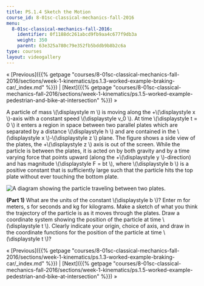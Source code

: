 ```yaml
---
title: PS.1.4 Sketch the Motion
course_id: 8-01sc-classical-mechanics-fall-2016
menu:
  8-01sc-classical-mechanics-fall-2016:
    identifier: 0f1188dc261abcd9fb9aa4c677f9db3a
    weight: 350
    parent: 63e325a780c79e352fb5bddb9b8b2c6a
type: courses
layout: videogallery
---
```

« [Previous]({{% getpage "courses/8-01sc-classical-mechanics-fall-2016/sections/week-1-kinematics/ps.1.3-worked-example-braking-car/_index.md" %}}) | [Next]({{% getpage "courses/8-01sc-classical-mechanics-fall-2016/sections/week-1-kinematics/ps.1.5-worked-example-pedestrian-and-bike-at-intersection" %}}) »

A particle of mass \\(\\displaystyle m \\) is moving along the +\\(\\displaystyle x \\)-axis with a constant speed \\(\\displaystyle v\_0 \\). At time \\(\\displaystyle t = 0 \\) it enters a region in space between two parallel plates which are separated by a distance \\(\\displaystyle h \\) and are contained in the \\(\\displaystyle x \\)-\\(\\displaystyle z \\) plane. The figure shows a side view of the plates, the +\\(\\displaystyle z \\) axis is out of the screen. While the particle is between the plates, it is acted on by both gravity and by a time varying force that points upward (along the +\\(\\displaystyle y \\)-direction) and has magnitude \\(\\displaystyle F = bt \\), where \\(\\displaystyle b \\) is a positive constant that is sufficiently large such that the particle hits the top plate without ever touching the bottom plate.

![A diagram showing the particle traveling between two plates.](https://open-learning-course-data-ci.s3.amazonaws.com/8-01sc-classical-mechanics-fall-2016/167cca16fad64cfe5da357fbbe5dc573_ParticleMovingBetweenPlates_intro.svg)

**(Part 1)** What are the units of the constant \\(\\displaystyle b \\)? Enter m for meters, s for seconds and kg for kilograms. Make a sketch of what you think the trajectory of the particle is as it moves through the plates. Draw a coordinate system showing the position of the particle at time \\(\\displaystyle t \\). Clearly indicate your origin, choice of axis, and draw in the coordinate functions for the position of the particle at time \\(\\displaystyle t \\)?

« [Previous]({{% getpage "courses/8-01sc-classical-mechanics-fall-2016/sections/week-1-kinematics/ps.1.3-worked-example-braking-car/_index.md" %}}) | [Next]({{% getpage "courses/8-01sc-classical-mechanics-fall-2016/sections/week-1-kinematics/ps.1.5-worked-example-pedestrian-and-bike-at-intersection" %}}) »